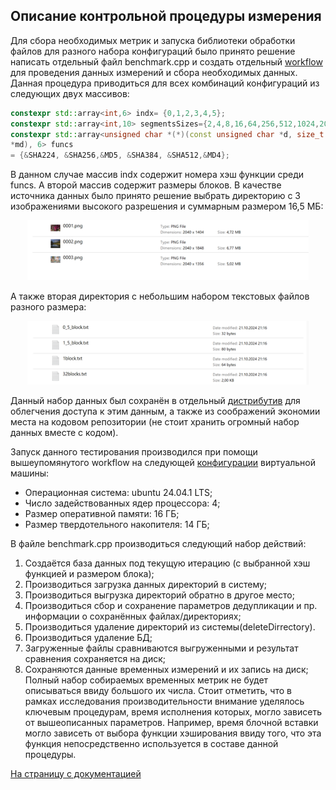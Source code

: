 

## Описание контрольной процедуры измерения
Для сбора необходимых метрик и запуска библиотеки обработки файлов для разного
набора конфигураций было принято решение написать отдельный файл benchmark.cpp и
создать отдельный [workflow](https://github.com/AlexanderMeynik/data_deduplication_service/actions/workflows/benchmark.yml) для проведения данных измерений и сбора необходимых
данных.
Данная процедура приводиться для всех комбинаций конфигураций из следующих
двух массивов:

```c++
constexpr std::array<int,6> indx= {0,1,2,3,4,5};
constexpr std::array<int,10> segmentsSizes={2,4,8,16,64,256,512,1024,2048,4096};
constexpr std::array<unsigned char *(*)(const unsigned char *d, size_t n, unsigned char
*md), 6> funcs
= {&SHA224, &SHA256,&MD5, &SHA384, &SHA512,&MD4};
```
В данном случае массив indx содержит номера хэш функции среди funcs. А второй
массив содержит размеры блоков.
В качестве источника данных было принято решение выбрать директорию с 3
изображениями высокого разрешения и суммарным размером 16,5 МБ:
<p align="center">
<img alt="imageList.png" height="auto" src="images%2FimageList.png"
width="450"/>
</p>

А также вторая директория с небольшим набором
текстовых файлов разного размера:
<p align="center">
<img alt="textFiles.png" height="auto" src="images%2FtextFiles.png"
width="450"/>
</p>

Данный набор данных был сохранён в отдельный
[дистрибутив](https://github.com/AlexanderMeynik/data_deduplication_service/releases/tag/fixture) для облегчения
доступа к этим данным, а также из соображений экономии места на кодовом репозитории
(не стоит хранить огромный набор данных вместе с кодом).

Запуск данного тестирования производился при помощи вышеупомянутого workflow на
следующей [конфигурации](https://docs.github.com/en/actions/using-github-hosted-runners/using-github-hosted-runners/about-github-hosted-runners)
виртуальной машины:
- Операционная система: ubuntu 24.04.1 LTS;
- Число задействованных ядер процессора: 4;
- Размер оперативной памяти: 16 ГБ;
- Размер твердотельного накопителя: 14 ГБ;

В файле benchmark.cpp производиться следующий набор действий:
1. Создаётся база данных под текущую итерацию (с выбранной хэш функцией и
   размером блока);
2. Производиться загрузка данных директорий в систему;
3. Производиться выгрузка директорий обратно в другое место;
4. Производиться сбор и сохранение параметров дедупликации и пр. информации о
   сохранённых файлах/директориях;
5. Производиться удаление директорий из системы(deleteDirrectory).
6. Производиться удаление БД;
7. Загруженные файлы сравниваются выгруженными и результат сравнения
   сохраняется на диск;
8. Сохраняются данные временных измерений и их запись на диск;
   Полный набор собираемых временных метрик не будет описываться ввиду большого
   их числа. Стоит отметить, что в рамках исследования производительности внимание
   уделялось ключевым процедурам, время исполнения которых, могло зависеть от
   вышеописанных параметров. Например, время блочной вставки могло зависеть от выбора
   функции хэширования ввиду того, что эта функция непосредственно используется в составе
   данной процедуры.



[На страницу с документацией](README.md)